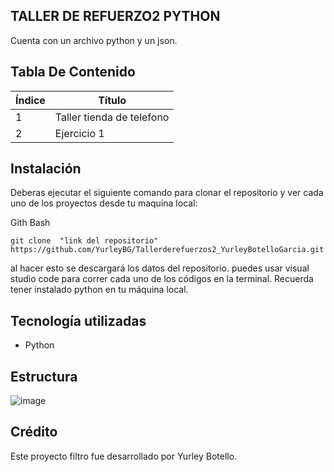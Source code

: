 ## TALLER DE REFUERZO2 PYTHON

Cuenta con un archivo python y un json.

## Tabla De Contenido
| Índice | Título |
|--|------|
| 1 | Taller tienda de telefono| 
| 2 | Ejercicio 1|


## Instalación

Deberas ejecutar el siguiente comando para clonar el repositorio y ver cada uno de los proyectos  desde tu maquina local:
 
Gith Bash

~~~ 
git clone  "link del repositorio" https://github.com/YurleyBG/Tallerderefuerzos2_YurleyBotelloGarcia.git
~~~
al hacer esto se descargará  los datos del repositorio. puedes usar visual studio code para correr cada uno de los códigos en la terminal.
Recuerda tener instalado python en tu máquina local.

 ## Tecnología utilizadas

+ Python

## Estructura 
![image](https://github.com/user-attachments/assets/1cc46a75-c567-4ed0-8984-7374035c1d40)


## Crédito 
Este  proyecto filtro fue desarrollado por Yurley Botello.
